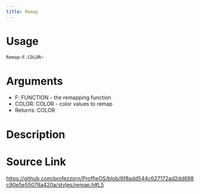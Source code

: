 ```yaml
---
title: Remap
---
```


# Usage
```cpp
Remap<F,COLOR>
```

# Arguments
 * F: FUNCTION - the remapping function
 * COLOR: COLOR - color values to remap
 * Returns: COLOR

# Description

# Source Link
https://github.com/profezzorn/ProffieOS/blob/6f8add544c627172ad2dd698c90e5e55078a420a/styles/remap.h#L5
